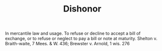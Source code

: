 ---
title: Dishonor
letter: D
permalink: "/definitions/bld-dishonor.html"
body: In mercantile law and usage. To refuse or decline to accept a bill of exchange,
  or to refuse or neglect to pay a bill or note at maturity. Shelton v. Braith-waite,
  7 Mees. & W. 436; Brewster v. Arnold, 1 wis. 276
published_at: '2018-07-07'
source: Black's Law Dictionary 2nd Ed (1910)
layout: post
---